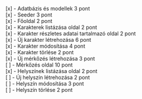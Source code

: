 [x] - Adatbázis és modellek 3 pont  
[x] - Seeder 3 pont  
[x] - Főoldal 2 pont  
[x] - Karakterek listázása oldal 2 pont  
[x] - Karakter részletes adatai tartalmazó oldal 2 pont  
[x] - Új karakter létrehozása 6 pont  
[x] - Karakter módosítása 4 pont  
[x] - Karakter törlése 2 pont  
[x] - Új mérkőzés létrehozása 3 pont  
[ ] - Mérkőzés oldal 10 pont  
[x] - Helyszínek listázása oldal 2 pont  
[ ] - Új helyszín létrehozása 2 pont  
[ ] - Helyszín módosítása 3 pont  
[ ] - Helyszín törlése 2 pont
